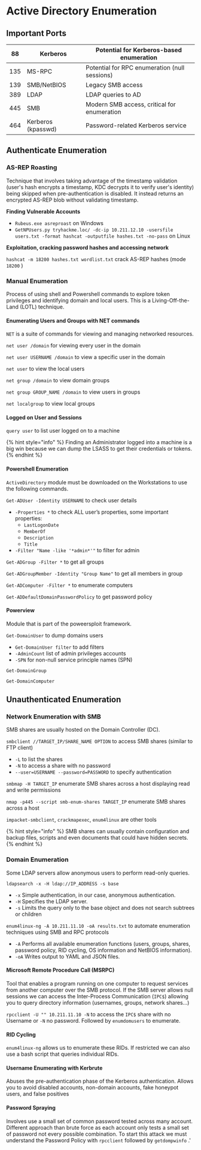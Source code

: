 # Active Directory Enumeration



## Important Ports

| 88  | Kerberos           | Potential for Kerberos-based enumeration      |
| --- | ------------------ | --------------------------------------------- |
| 135 | MS-RPC             | Potential for RPC enumeration (null sessions) |
| 139 | SMB/NetBIOS        | Legacy SMB access                             |
| 389 | LDAP               | LDAP queries to AD                            |
| 445 | SMB                | Modern SMB access, critical for enumeration   |
| 464 | Kerberos (kpasswd) | Password-related Kerberos service             |

## Authenticate Enumeration

### AS-REP Roasting

Technique that involves taking advantage of the timestamp validation (user's hash encrypts a timestamp, KDC decrypts it to verify user's identity) being skipped when pre-authentication is disabled. It instead returns an encrypted AS-REP blob without validating timestamp.

**Finding Vulnerable Accounts**

* `Rubeus.exe asreproast` on Windows
* `GetNPUsers.py tryhackme.loc/ -dc-ip 10.211.12.10 -usersfile users.txt -format hashcat -outputfile hashes.txt -no-pass` on Linux

**Exploitation, cracking password hashes and accessing network**

`hashcat -m 18200 hashes.txt wordlist.txt` crack AS-REP hashes (mode `18200` )

### Manual Enumeration

Process of using shell and Powershell commands to explore token privileges and identifying domain and local users. This is a Living-Off-the-Land (LOTL) technique.

#### **Enumerating Users and Groups with NET commands**

`NET`  is a suite of commands for viewing and managing networked resources.

`net user /domain` for viewing every user in the domain

`net user USERNAME /domain` to view a specific user in the domain

`net user` to view the local users

`net group /domain` to view domain groups

`net group GROUP_NAME /domain` to view users in groups

`net localgroup` to view local groups

#### Logged on User and Sessions

`query user`  to list user logged on to a machine

{% hint style="info" %}
Finding an Administrator logged into a machine is a big win because we can dump the LSASS to get their credentials or tokens.
{% endhint %}

#### Powershell Enumeration

`ActiveDirectory` module must be downloaded on the Workstations to use the following commands.

`Get-ADUser -Identity USERNAME` to check user details

* `-Properties *` to check ALL user’s properties, some important properties:
  * `LastLogonDate`
  * `MemberOf`
  * `Description`
  * `Title`
* `-Filter "Name -like '*admin*'"` to filter for admin

`Get-ADGroup -Filter *` to get all groups

`Get-ADGroupMember -Identity "Group Name"` to get all members in group

`Get-ADComputer -Filter *` to enumerate computers

`Get-ADDefaultDomainPasswordPolicy` to get password policy

#### Powerview&#x20;

Module that is part of the poweersploit framework.

`Get-DomainUser` to dump domains users

* `Get-DomainUser filter` to add filters
* `-AdminCount`  list of admin privileges accounts
* `-SPN` for non-null service principle names (SPN)

`Get-DomainGroup`

`Get-DomainComputer`

## Unauthenticated Enumeration

### Network Enumeration with SMB

SMB shares are usually hosted on the Domain Controller (DC).

`smbclient //TARGET_IP/SHARE_NAME OPTION` to access SMB shares (similar to FTP client)&#x20;

* `-L` to list the shares
* `-N` to access a share with no password
* `--user=USERNAME --password=PASSWORD` to specify authentication

`smbmap -H TARGET_IP` enumerate SMB shares across a host displaying read and write permissions

`nmap -p445 --script smb-enum-shares TARGET_IP` enumerate SMB shares across a host

`impacket-smbclient`, `crackmapexec`, `enum4linux` are other tools

{% hint style="info" %}
SMB shares can usually contain configuration and backup files, scripts and even documents that could have hidden secrets.
{% endhint %}

### Domain Enumeration

Some LDAP servers allow anonymous users to perform read-only queries.

`ldapsearch -x -H ldap://IP_ADDRESS -s base`&#x20;

* `-x` Simple authentication, in our case, anonymous authentication.
* `-H` Specifies the LDAP server.
* `-s` Limits the query only to the base object and does not search subtrees or children

`enum4linux-ng -A 10.211.11.10 -oA results.txt`  to automate enumeration techniques using SMB and RPC protocols

* `-A` Performs all available enumeration functions (users, groups, shares, password policy, RID cycling, OS information and NetBIOS information).
* `-oA` Writes output to YAML and JSON files.

#### Microsoft Remote Procedure Call (MSRPC)

Tool that enables a program running on one computer to request services from another computer over the SMB protocol. If the SMB server allows null sessions we can access the Inter-Process Communication (`IPC$`) allowing you to query directory information (usernames, groups, network shares...)

`rpcclient -U "" 10.211.11.10 -N` to access the `IPC$` share with no Username or `-N`  no password. Followed by `enumdomusers` to enumerate.

#### RID Cycling

`enum4linux-ng` allows us to enumerate these RIDs. If restricted we can also use a bash script that queries individual RIDs.

#### Username Enumerating with Kerbrute

Abuses the pre-authentication phase of the Kerberos authentication. Allows  you to avoid disabled accounts, non-domain accounts, fake honeypot users, and false positives

#### Password Spraying

Involves use a small set of common password tested across many account. Different approach than brute force as each account only tests a small set of password not every possible combination. To start this attack we must understand the Password Policy with `rpcclient` followed by `getdompwinfo` .'
